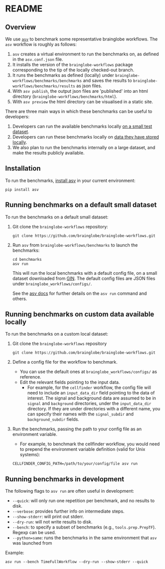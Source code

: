 # README

## Overview
We use [`asv`](https://asv.readthedocs.io) to benchmark some representative brainglobe workflows. The `asv` workflow is roughly as follows:
1. `asv` creates a virtual environment to run the benchmarks on, as defined in the `asv.conf.json` file.
1. It installs the version of the `brainglobe-workflows` package corresponding to the tip of the locally checked-out branch.
1. It runs the benchmarks as defined (locally) under `brainglobe-workflows/benchmarks/benchmarks` and saves the results to `brainglobe-workflows/benchmarks/results` as json files.
1. With `asv publish`, the output json files are 'published' into an html directory (`brainglobe-workflows/benchmarks/html`).
1. With `asv preview` the html directory can be visualised in a static site.


There are three main ways in which these benchmarks can be useful to developers:
1. Developers can run the available benchmarks locally [on a small test dataset](#running-benchmarks-locally-on-default-small-dataset).
1. Developers can run these benchmarks locally on [data they have stored locally](#running-benchmarks-locally-on-custom-data).
1. We also plan to run the benchmarks internally on a large dataset, and make the results publicly available.

## Installation

To run the benchmarks, [install asv](https://asv.readthedocs.io/en/stable/installing.html) in your current environment:
```
pip install asv
```

## Running benchmarks on a default small dataset

To run the benchmarks on a default small dataset:

1. Git clone the `brainglobe-workflows` repository:
    ```
    git clone https://github.com/brainglobe/brainglobe-workflows.git
    ```
1. Run `asv` from `brainglobe-workflows/benchmarks` to launch the benchmarks:
    ```
    cd benchmarks
    asv run
    ```
    This will run the local benchmarks with a default config file, on a small dataset downloaded from [GIN](https://gin.g-node.org/G-Node/info/wiki). The default config files are JSON files under `brainglobe_workflows/configs/`.

    See the [asv docs](https://asv.readthedocs.io/en/v0.6.1/using.html#running-benchmarks) for further details on the `asv run` command and others.


## Running benchmarks on custom data available locally
To run the benchmarks on a custom local dataset:

1. Git clone the `brainglobe-workflows` repository
    ```
    git clone https://github.com/brainglobe/brainglobe-workflows.git
    ```
1. Define a config file for the workflow to benchmark.
    - You can use the default ones at `brainglobe_workflows/configs/` as reference.
    - Edit the relevant fields pointing to the input data.
        - For example, for the `cellfinder` workflow, the config file will need to include an `input_data_dir` field pointing to the data of interest. The signal and background data are assumed to be in `signal` and `background` directories, under the `input_data_dir` directory. If they are under directories with a different name, you can specify their names with the `signal_subdir` and `background_subdir` fields.

1. Run the benchmarks, passing the path to your config file as an environment variable.
    - For example, to benchmark the cellfinder workflow, you would need to prepend the environment variable definition (valid for Unix systems):
    ```
    CELLFINDER_CONFIG_PATH=/path/to/your/config/file asv run
    ```

## Running benchmarks in development
The following flags to `asv run` are often useful in development:
- `--quick`: will only run one repetition per benchmark, and no results to disk.
- `--verbose`: provides further info on intermediate steps.
- `--show-stderr`: will print out stderr.
- `--dry-run`: will not write results to disk.
- `--bench`: to specify a subset of benchmarks (e.g., `tools.prep.PrepTF`). Regexp can be used.
- `--python=same`: runs the benchmarks in the same environment that `asv` was launched from

Example:
```
asv run --bench TimeFullWorkflow --dry-run --show-stderr --quick
```
